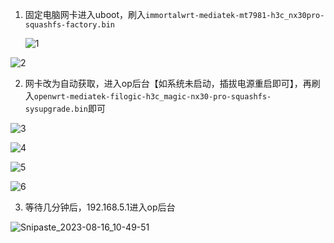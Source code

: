 1. 固定电脑网卡进入uboot，刷入`immortalwrt-mediatek-mt7981-h3c_nx30pro-squashfs-factory.bin`

   ![1](https://gitlab.com/xiaowansm/img/-/raw/main/pictures/2023/08/16_10_51_7_202308161051591.png)

![2](https://gitlab.com/xiaowansm/img/-/raw/main/pictures/2023/08/16_10_51_2_202308161051378.png)

2. 网卡改为自动获取，进入op后台【如系统未启动，插拔电源重启即可】，再刷入`openwrt-mediatek-filogic-h3c_magic-nx30-pro-squashfs-sysupgrade.bin`即可

![3](https://gitlab.com/xiaowansm/img/-/raw/main/pictures/2023/08/16_10_51_4_202308161051830.png)

![4](https://gitlab.com/xiaowansm/img/-/raw/main/pictures/2023/08/16_10_50_59_202308161050982.png)

![5](https://gitlab.com/xiaowansm/img/-/raw/main/pictures/2023/08/16_10_50_58_202308161050094.png)

![6](https://gitlab.com/xiaowansm/img/-/raw/main/pictures/2023/08/16_10_50_55_202308161050966.png)

3. 等待几分钟后，192.168.5.1进入op后台

![Snipaste_2023-08-16_10-49-51](https://cdn.staticaly.com/gh/xiaowansm5/img@master/Typora/Snipaste_2023-08-16_10-49-51.6c5l6p2213g0.webp)